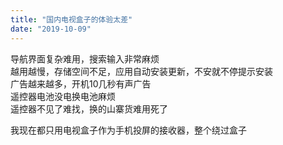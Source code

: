 ```yaml
---
title: "国内电视盒子的体验太差"
date: "2019-10-09"
---
```


导航界面复杂难用，搜索输入非常麻烦  
越用越慢，存储空间不足，应用自动安装更新，不安就不停提示安装  
广告越来越多，开机10几秒有声广告  
遥控器电池没电换电池麻烦  
遥控器不见了难找，换的山寨货难用死了

我现在都只用电视盒子作为手机投屏的接收器，整个绕过盒子
